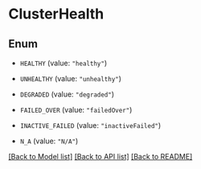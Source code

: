 # ClusterHealth

## Enum


* `HEALTHY` (value: `"healthy"`)

* `UNHEALTHY` (value: `"unhealthy"`)

* `DEGRADED` (value: `"degraded"`)

* `FAILED_OVER` (value: `"failedOver"`)

* `INACTIVE_FAILED` (value: `"inactiveFailed"`)

* `N_A` (value: `"N/A"`)


[[Back to Model list]](../README.md#documentation-for-models) [[Back to API list]](../README.md#documentation-for-api-endpoints) [[Back to README]](../README.md)


